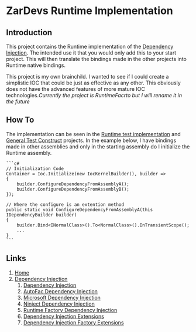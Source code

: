 # ZarDevs Runtime Implementation

## Introduction

This project contains the Runtime implementation of the [Dependency Injection](..\ZarDevs.DependencyInjection\README.md). The intended use it that you would only add this to your start project. This will then translate the bindings made in the other projects into Runtime native bindings.

This project is my own brainchild. I wanted to see if I could create a simplistic IOC that could be just as effective as any other. This obviously does not have the advanced features of more mature IOC technologies._Currently the project is RuntimeFacrto but I will rename it in the future_

## How To

The implementation can be seen in the [Runtime test implementation](..\..\tests\ZarDevs.DependencyInjection.RuntimeFactory.Tests) and [General Test Construct](..\..\tests\ZarDevs.DependencyInjection.Tests) projects. In the example below, I have bindings made in other assemblies and only in the starting assembly do I initialize the Runtime assembly.

    ```c#
    // Initialization Code
    Container = Ioc.Initialize(new IocKernelBuilder(), builder =>
    {
        builder.ConfigureDependencyFromAssemblyA();
        builder.ConfigureDependencyFromAssemblyB();
    });

    // Where the configure is an extention method
    public static void ConfigureDependencyFromAssemblyA(this IDependencyBuilder builder)
    {
        builder.Bind<INormalClass>().To<NormalClass>().InTransientScope();
        ...
    }
    ```

## Links

1. [Home](../../../README.md)
1. [Dependency Injection](../../README.md)
    1. [Dependency Injection](../ZarDevs.DependencyInjection/README.md)
    1. [AutoFac Dependency Injection](../ZarDevs.DependencyInjection.AutoFac/README.md)
    1. [Microsoft Dependency Injection](../ZarDevs.DependencyInjection.Microsoft/README.md)
    1. [Ninject Dependency Injection](../ZarDevs.DependencyInjection.Ninject/README.md)
    1. [Runtime Factory Dependency Injection](../ZarDevs.DependencyInjection.RuntimeFactory/README.md)
    1. [Dependency Injection Extensions](../ZarDevs.DependencyInjection.Extensions/README.md)
    1. [Dependency Injection Factory Extensions](../ZarDevs.DependencyInjection.Extensions.Factory/README.md)